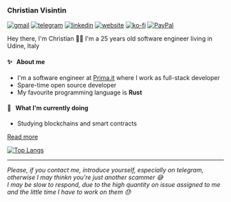 ### Christian Visintin

[![gmail](https://img.shields.io/badge/Gmail-D14836?style=for-the-badge&logo=gmail&logoColor=white)](mailto:christian.visintin1997@gmail.com) [![telegram](https://img.shields.io/badge/Telegram-2CA5E0?style=for-the-badge&logo=telegram&logoColor=white)](https://t.me/veeso97) [![linkedin](https://img.shields.io/badge/LinkedIn-0077B5?style=for-the-badge&logo=linkedin&logoColor=white)](https://www.linkedin.com/in/christian-visintin/) [![website](https://img.shields.io/badge/website-000000?style=for-the-badge&logo=About.me&logoColor=white)](https://veeso.github.io) [![ko-fi](https://img.shields.io/badge/Ko--fi-F16061?style=for-the-badge&logo=ko-fi&logoColor=white)](https://ko-fi.com/veeso) [![PayPal](https://img.shields.io/badge/PayPal-00457C?style=for-the-badge&logo=paypal&logoColor=white)](https://www.paypal.me/chrisintin)

Hey there, I'm Christian 👋🏻
I'm a 25 years old software engineer living in Udine, Italy

#### ✨ &nbsp; About me

- I'm a software engineer at [Prima.it](https://www.prima.it/) where I work as full-stack developer
- Spare-time open source developer
- My favourite programming language is **Rust**

#### 🎯 &nbsp; What I'm currently doing

- Studying blockchains and smart contracts

[Read more](https://veeso.github.io/)

[![Top Langs](https://github-readme-stats.vercel.app/api/top-langs/?username=veeso&layout=compact)](https://github.com/anuraghazra/github-readme-stats)

---

*Please, if you contact me, introduce yourself, especially on telegram, otherwise I may thinkn you're just another scammer 😅*  
*I may be slow to respond, due to the high quantity on issue assigned to me and the little time I have to work on them 😓*
